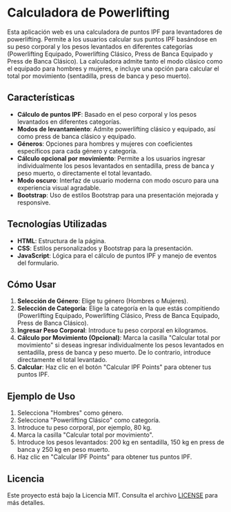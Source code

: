 ﻿# Calculadora de Powerlifting

Esta aplicación web es una calculadora de puntos IPF para levantadores de powerlifting. Permite a los usuarios calcular sus puntos IPF basándose en su peso corporal y los pesos levantados en diferentes categorías (Powerlifting Equipado, Powerlifting Clásico, Press de Banca Equipado y Press de Banca Clásico). La calculadora admite tanto el modo clásico como el equipado para hombres y mujeres, e incluye una opción para calcular el total por movimiento (sentadilla, press de banca y peso muerto).

## Características

- **Cálculo de puntos IPF**: Basado en el peso corporal y los pesos levantados en diferentes categorías.
- **Modos de levantamiento**: Admite powerlifting clásico y equipado, así como press de banca clásico y equipado.
- **Géneros**: Opciones para hombres y mujeres con coeficientes específicos para cada género y categoría.
- **Cálculo opcional por movimiento**: Permite a los usuarios ingresar individualmente los pesos levantados en sentadilla, press de banca y peso muerto, o directamente el total levantado.
- **Modo oscuro**: Interfaz de usuario moderna con modo oscuro para una experiencia visual agradable.
- **Bootstrap**: Uso de estilos Bootstrap para una presentación mejorada y responsive.

## Tecnologías Utilizadas

- **HTML**: Estructura de la página.
- **CSS**: Estilos personalizados y Bootstrap para la presentación.
- **JavaScript**: Lógica para el cálculo de puntos IPF y manejo de eventos del formulario.

## Cómo Usar

1. **Selección de Género**: Elige tu género (Hombres o Mujeres).
2. **Selección de Categoría**: Elige la categoría en la que estás compitiendo (Powerlifting Equipado, Powerlifting Clásico, Press de Banca Equipado, Press de Banca Clásico).
3. **Ingresar Peso Corporal**: Introduce tu peso corporal en kilogramos.
4. **Cálculo por Movimiento (Opcional)**: Marca la casilla "Calcular total por movimiento" si deseas ingresar individualmente los pesos levantados en sentadilla, press de banca y peso muerto. De lo contrario, introduce directamente el total levantado.
5. **Calcular**: Haz clic en el botón "Calcular IPF Points" para obtener tus puntos IPF.

## Ejemplo de Uso

1. Selecciona "Hombres" como género.
2. Selecciona "Powerlifting Clásico" como categoría.
3. Introduce tu peso corporal, por ejemplo, 80 kg.
4. Marca la casilla "Calcular total por movimiento".
5. Introduce los pesos levantados: 200 kg en sentadilla, 150 kg en press de banca y 250 kg en peso muerto.
6. Haz clic en "Calcular IPF Points" para obtener tus puntos IPF.


## Licencia

Este proyecto está bajo la Licencia MIT. Consulta el archivo [LICENSE](LICENSE) para más detalles.
